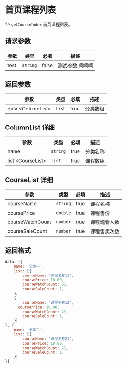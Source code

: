 <!-- index_ke.md -->

# 首页课程列表

?> `getCourseIndex` 首页课程列表。

## 请求参数

| 参数 | 类型     | 必填  | 描述            |
| ---- | -------- | ----- | --------------- |
| test | `string` | false | 测试参数 啊啊啊 |

## 返回参数

| 参数                | 类型   | 必填 | 描述     |
| ------------------- | ------ | ---- | -------- |
| data \<ColumnList\> | `list` | true | 分类数组 |

## ColumnList 详细

| 参数                | 类型     | 必填 | 描述     |
| ------------------- | -------- | ---- | -------- |
| name                | `string` | true | 分类名称 |
| list \<CourseList\> | `list`   | true | 课程数组 |

## CourseList 详细

| 参数             | 类型     | 必填 | 描述         |
| ---------------- | -------- | ---- | ------------ |
| courseName       | `string` | true | 课程名称     |
| coursePrice      | `double` | true | 课程售价     |
| courseWatchCount | `number` | true | 课程观看人数 |
| courseSaleCount  | `number` | true | 课程售卖次数 |

## 返回格式

```js
data: [{
	name: '分类一'，
	list: [{
		courseName: '课程名称11',
        coursePrice: 10.00,
        courseWatchCount: 20,
        courseSaleCount: 1,
	}，
    {
		courseName: '课程名称12',
      coursePrice: 10.00,
        courseWatchCount: 20,
        courseSaleCount: 1,
	}]
}, {
	name: '分类二'，
	list: [{
		courseName: '课程名称21',
        coursePrice: 10.00,
        courseWatchCount: 20,
        courseSaleCount: 1,
	}]
}]
```
